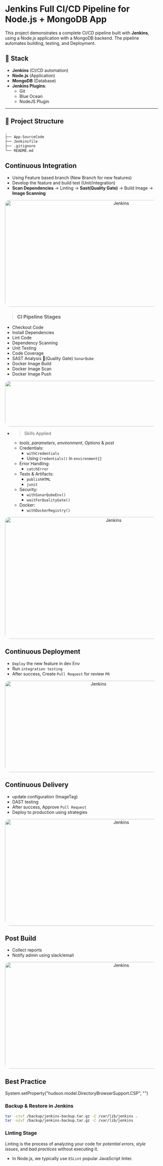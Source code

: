 # Jenkins Full CI/CD Pipeline for Node.js + MongoDB App

This project demonstrates a complete CI/CD pipeline built with **Jenkins**, using a Node.js application with a MongoDB backend. The pipeline automates building, testing, and Deployment.

## 🧰 Stack
- **Jenkins** (CI/CD automation)
- **Node.js** (Application)
- **MongoDB** (Database)
- **Jenkins Plugins**:
  - Git
  - Blue Ocean
  - NodeJS Plugin

---

## 📁 Project Structure

```bash
.
├── App-SourceCode
├── Jenkinsfile
├── .gitignore
└── README.md
```
## Continuous Integration
- Using Feature based branch (New Branch for new features)
- Develop the feature and build test (Unit/integration)
- **Scan Dependencies** -> Linting -> **Sast(Quality Gate)** -> Build Image -> **Image Scanning**
<div style="text-align: center;">
<img src="./Images/CI.png" alt="Jenkins" width="750" height="350" style="border-radius: 15px;">
</div>

> ###  CI Pipeline Stages
- Checkout Code
- Install Dependencies
- Lint Code
- Dependency Scanning
- Unit Testing
- Code Coverage
- SAST Analysis (َQuality Gate) `SonarQube`
- Docker Image Build
- Docker Image Scan
- Docker Image Push

<div style="text-align: center;">
<img src="./Images/FULL_CI_Pipeline.png" alt="Jenkins" width="1100" height="150" style="border-radius: 15px;">
</div>

- > Skills Applied
  - *tools*, *parameters*, *environment*, *Options* & *post*
  - Credentials:
    - `withCredentials`
    - Using `Credentials()` in `environment{}`
  - Error Handling:
    - `catchError`
  - Tests & Artifacts:
    - `publishHTML`
    - `junit`
  - Security:
    - `withSonarQubeEnv()`   
    - `waitForQualityGate()` 
  - Docker:
    - `withDockerRegistry()`



<div style="text-align: center;">
<img src="./Images//jenkins-sonar.PNG" alt="Jenkins" width="700" height="400" style="border-radius: 15px;">
</div>


## Continuous Deployment
- `Deploy` the new feature in dev Env
- Run `integration testing`
- After success, Create `Pull Request` for review `PR`
<div style="text-align: center;">
<img src="./Images/CD.png" alt="Jenkins" width="600" height="300" style="border-radius: 15px;">
</div>

## Continuous Delivery
- update configuration (ImageTag)
- DAST testing
- After success, Approve `Pull Request`
- Deploy to production using strategies

<div style="text-align: center;">
<img src="./Images/CDelivery.png" alt="Jenkins" width="750" height="350" style="border-radius: 15px;">
</div>

## Post Build
- Collect reports
- Notify admin using slack/email
<div style="text-align: center;">
<img src="./Images/Postbuild.png" alt="Jenkins" width="750" height="350" style="border-radius: 15px;">
</div>


## Best Practice

System.setProperty("hudson.model.DirectoryBrowserSupport.CSP", "")


### Backup & Restore in Jenkins
```bash
tar -czvf /backup/jenkins-backup.tar.gz -C /var/lib/jenkins .
tar -xzvf /backup/jenkins-backup.tar.gz -C /var/lib/jenkins
```


### Linting Stage
Linting is the process of analyzing your code for *potential errors*, *style issues*, and *bad practices* without executing it.
- In Node.js, we typically use `ESLint` popular JavaScript linter.